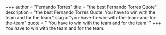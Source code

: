 +++
author = "Fernando Torres"
title = "the best Fernando Torres Quote"
description = "the best Fernando Torres Quote: You have to win with the team and for the team."
slug = "you-have-to-win-with-the-team-and-for-the-team"
quote = '''You have to win with the team and for the team.'''
+++
You have to win with the team and for the team.
